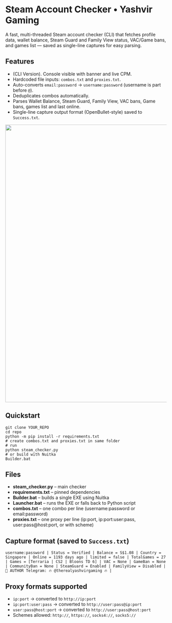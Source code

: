 <h1>Steam Account Checker • Yashvir Gaming</h1>
<p>A fast, multi-threaded Steam account checker (CLI) that fetches profile data, wallet balance, Steam Guard and Family View status, VAC/Game bans, and games list — saved as single-line captures for easy parsing.</p>

<h2>Features</h2>
<ul>
  <li>(CLI Version). Console visible with banner and live CPM.</li>
  <li>Hardcoded file inputs: <code>combos.txt</code> and <code>proxies.txt</code>.</li>
  <li>Auto-converts <code>email:password</code> → <code>username:password</code> (username is part before <code>@</code>).</li>
  <li>Deduplicates combos automatically.</li>
  <li>Parses Wallet Balance, Steam Guard, Family View, VAC bans, Game bans, games list and last online.</li>
  <li>Single-line capture output format (OpenBullet-style) saved to <code>Success.txt</code>.</li>
</ul>

<center>
<img width="2550" height="867" alt="Screenshot 2025-10-03 004128" src="https://github.com/user-attachments/assets/cbd46dbf-9193-42a2-94b0-55540ee1d5ef" />
</center>

<h2>Quickstart</h2>
<pre><code>git clone YOUR_REPO
cd repo
python -m pip install -r requirements.txt
# create combos.txt and proxies.txt in same folder
# run
python steam_checker.py
# or build with Nuitka
Builder.bat
</code></pre>

<h2>Files</h2>
<ul>
  <li><strong>steam_checker.py</strong> – main checker</li>
  <li><strong>requirements.txt</strong> – pinned dependencies</li>
  <li><strong>Builder.bat</strong> – builds a single EXE using Nuitka</li>
  <li><strong>Launcher.bat</strong> – runs the EXE or falls back to Python script</li>
  <li><strong>combos.txt</strong> – one combo per line (username:password or email:password)</li>
  <li><strong>proxies.txt</strong> – one proxy per line (ip:port, ip:port:user:pass, user:pass@host:port, or with scheme)</li>
</ul>

<h2>Capture format (saved to <code>Success.txt</code>)</h2>
<pre><code>username:password | Status = Verified | Balance = S$1.08 | Country = Singapore | Online = 1193 days ago | limited = false | TotalGames = 27 | Games = [Terraria | CS2 | Bloons TD 6] | VAC = None | GameBan = None | CommunityBan = None | SteamGuard = Enabled | FamilyView = Disabled | 💪 AUTHOR Telegram: 🔥 @therealyashvirgaming 🔥 |</code></pre>

<h2>Proxy formats supported</h2>
<ul>
  <li><code>ip:port</code> → converted to <code>http://ip:port</code></li>
  <li><code>ip:port:user:pass</code> → converted to <code>http://user:pass@ip:port</code></li>
  <li><code>user:pass@host:port</code> → converted to <code>http://user:pass@host:port</code></li>
  <li>Schemes allowed: <code>http://</code>, <code>https://</code>, <code>socks4://</code>, <code>socks5://</code></li>
</ul>

